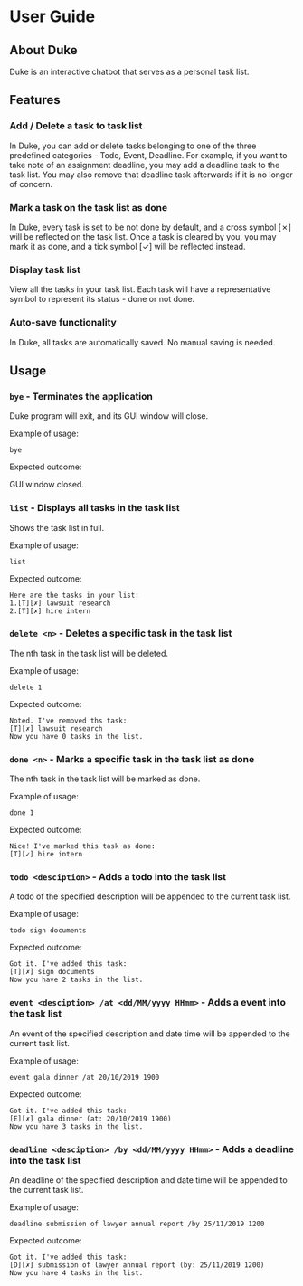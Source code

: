 # User Guide

## About Duke
Duke is an interactive chatbot that serves as a personal task list.

## Features

### Add / Delete a task to task list
In Duke, you can add or delete tasks belonging to one of the three predefined categories - Todo, Event, Deadline.
For example, if you want to take note of an assignment deadline, you may add a deadline task to the task list.
You may also remove that deadline task afterwards if it is no longer of concern.

### Mark a task on the task list as done
In Duke, every task is set to be not done by default, and a cross symbol [✗] will be reflected on the task list. Once a task is cleared by you, you may mark it as done, and a tick symbol [✓] will be reflected instead.

### Display task list
View all the tasks in your task list. Each task will have a representative symbol to represent its status - done or not done.

### Auto-save functionality
In Duke, all tasks are automatically saved. No manual saving is needed.

## Usage

### `bye` - Terminates the application

Duke program will exit, and its GUI window will close.

Example of usage: 

`bye`

Expected outcome:

GUI window closed.

### `list` - Displays all tasks in the task list

Shows the task list in full.

Example of usage: 

`list`

Expected outcome:

`Here are the tasks in your list:`<br/>`1.[T][✗] lawsuit research`<br/>`2.[T][✗] hire intern`

### `delete <n>` - Deletes a specific task in the task list

The nth task in the task list will be deleted.

Example of usage: 

`delete 1`

Expected outcome:

`Noted. I've removed ths task:`<br/>`[T][✗] lawsuit research`<br/>`Now you have 0 tasks in the list.`

### `done <n>` - Marks a specific task in the task list as done

The nth task in the task list will be marked as done.

Example of usage: 

`done 1`

Expected outcome:

`Nice! I've marked this task as done:`<br/>`[T][✓] hire intern`

### `todo <desciption>` - Adds a todo into the task list

A todo of the specified description will be appended to the current task list.

Example of usage: 

`todo sign documents`

Expected outcome:

`Got it. I've added this task:`<br/>`[T][✗] sign documents`<br/>`Now you have 2 tasks in the list.`

### `event <desciption> /at <dd/MM/yyyy HHmm>` - Adds a event into the task list

An event of the specified description and date time will be appended to the current task list.

Example of usage: 

`event gala dinner /at 20/10/2019 1900`

Expected outcome:

`Got it. I've added this task:`<br/>`[E][✗] gala dinner (at: 20/10/2019 1900)`<br/>`Now you have 3 tasks in the list.`

### `deadline <desciption> /by <dd/MM/yyyy HHmm>` - Adds a deadline into the task list

An deadline of the specified description and date time will be appended to the current task list.

Example of usage: 

`deadline submission of lawyer annual report /by 25/11/2019 1200`

Expected outcome:

`Got it. I've added this task:`<br/>`[D][✗] submission of lawyer annual report (by: 25/11/2019 1200)`<br/>`Now you have 4 tasks in the list.`
